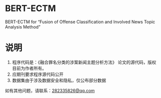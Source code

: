 # BERT-ECTM
BERT-ECTM for “Fusion of Offense Classification and Involved News Topic Analysis Method”

# 说明
1. 程序代码是：《融合罪名分类的涉案新闻主题分析方法》 论文的源代码，版权目前为作者所有。
2. 应期刊要求程序源代码公开
3. 数据集由于涉及数据安全和隐私，仅公布部分数据

如有其他问题，请联系：282335826@qq.com
